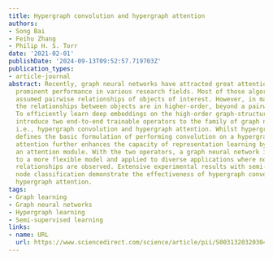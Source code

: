 ```yaml
---
title: Hypergraph convolution and hypergraph attention
authors:
- Song Bai
- Feihu Zhang
- Philip H. S. Torr
date: '2021-02-01'
publishDate: '2024-09-13T09:52:57.719703Z'
publication_types:
- article-journal
abstract: Recently, graph neural networks have attracted great attention and achieved
  prominent performance in various research fields. Most of those algorithms have
  assumed pairwise relationships of objects of interest. However, in many real applications,
  the relationships between objects are in higher-order, beyond a pairwise formulation.
  To efficiently learn deep embeddings on the high-order graph-structured data, we
  introduce two end-to-end trainable operators to the family of graph neural networks,
  i.e., hypergraph convolution and hypergraph attention. Whilst hypergraph convolution
  defines the basic formulation of performing convolution on a hypergraph, hypergraph
  attention further enhances the capacity of representation learning by leveraging
  an attention module. With the two operators, a graph neural network is readily extended
  to a more flexible model and applied to diverse applications where non-pairwise
  relationships are observed. Extensive experimental results with semi-supervised
  node classification demonstrate the effectiveness of hypergraph convolution and
  hypergraph attention.
tags:
- Graph learning
- Graph neural networks
- Hypergraph learning
- Semi-supervised learning
links:
- name: URL
  url: https://www.sciencedirect.com/science/article/pii/S0031320320304404
---
```

